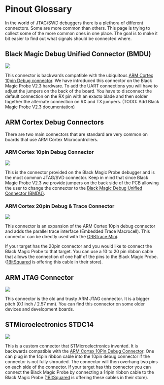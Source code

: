 # Pinout Glossary

In the world of JTAG/SWD debuggers there is a plethora of different connectors. Some are more common than others. This page is trying to collect some of the more common ones in one place. The goal is to make it bit easier to find out what signals should be connected where.

## Black Magic Debug Unified Connector (BMDU)

![](../_pinouts/unified-legend.svg)

This connector is backwards compatible with the ubiquitous [ARM Cortex 10pin Debug connector](#arm-cortex-10pin-debug-connector). We have introduced this connector on the Black Magic Probe V2.3 hardware. To add the UART connections you will have to adjust the jumpers on the back of the board. You have to disconnect the default connection on the RX pin with an exacto blade and then solder together the alternate connection on RX and TX jumpers. (TODO: Add Black Magic Probe V2.3 documentation)

## ARM Cortex Debug Connectors

There are two main connectors that are standard are very common on boards that use ARM Cortex Microcontrollers.

### ARM Cortex 10pin Debug Connector

![](../_pinouts/arm-cortex-10-legend.svg)

This is the connector provided on the Black Magic Probe debugger and is the most common JTAG/SVD connector. Keep in mind that since Black Magic Probe V2.3 we provide jumpers on the back side of the PCB allowing the user to change the connector to the [Black Magic Debug Unified Connector (BMDU)](#black-magic-debug-unified-connector-bmdu).

### ARM Cortex 20pin Debug & Trace Connector

![](../_pinouts/arm-cortex-20-legend.svg)

This connector is an expansion of the ARM Cortex 10pin debug connector and adds the parallel trace interface (Embedded Trace Macrocell). This connector can be directly used with the [ORBTrace Mini](https://orbcode.org/orbtrace-mini/).

If your target has the 20pin connector and you would like to connect the Black Magic Probe to that target. You can use a 10 to 20 pin ribbon cable that allows the connection of one half of the pins to the Black Magic Probe. ([1BitSquared](https://1bitsquared.com/products/jtag-swd-10pin-to-20pin-idc-cable) is offering this cable in their store).

## ARM JTAG Connector

![](../_pinouts/arm-jtag-20-legend.svg)

This connector is the old and trusty ARM JTAG connector. It is a bigger pitch (0.1 inch / 2.57 mm). You can find this connector on some older devices and development boards.

## STMicroelectronics STDC14

![](../_pinouts/stdc14-legend.svg)

This is a custom connector that STMicroelectronics invented. It is backwards compatible with the [ARM Cortex 10Pin Debug Connector](#arm-cortex-10pin-debug-connector). One can plug in the 14pin ribbon cable into the 10pin debug connector if the connector is not fully shrouded. The connector will then overhang two pins on each side of the connector. If your target has this connector you can connect the Black Magic Probe by connecting a 14pin ribbon cable to the Black Magic Probe ([1BitSquared](https://1bitsquared.com/products/stdc14-idc-cable) is offering these cables in their store).
